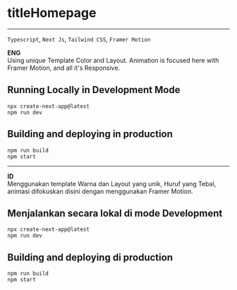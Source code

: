 
# titleHomepage
<hr />

`Typescript`, `Next Js`, `Tailwind CSS`, `Framer Motion`

**ENG**
<br/>
Using unique Template Color and Layout. Animation is focused here with
Framer Motion, and all it's Responsive.

## Running Locally in Development Mode
```
npx create-next-app@latest
npm run dev
```

## Building and deploying in production
```
npm run build
npm start
```

<hr />

**ID**
<br/>
Menggunakan template Warna dan Layout yang unik, Huruf yang Tebal, animasi difokuskan disini
dengan menggunakan Framer Motion.

## Menjalankan secara lokal di mode Development
```
npx create-next-app@latest
npm run dev
```

## Building and deploying di production
```
npm run build
npm start
```

